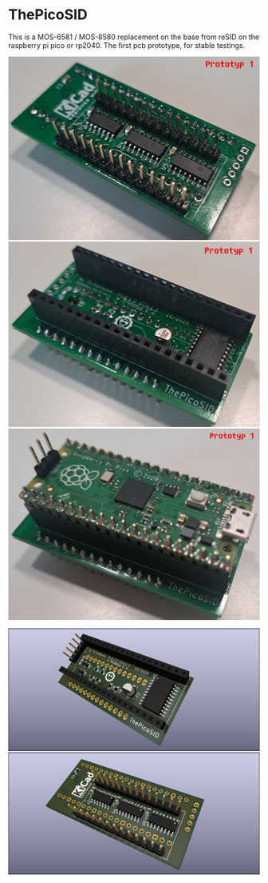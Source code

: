 # ThePicoSID
This is a MOS-6581 / MOS-8580 replacement on the base from reSID on the raspberry pi pico or rp2040.
The first pcb prototype, for stable testings.

![image01](doc/Pictures/aufbau_prototyp1_01.jpg)
![image01](doc/Pictures/aufbau_prototyp1_02.jpg)
![image01](doc/Pictures/aufbau_prototyp1_03.jpg)

![image01](doc/the_pico_sid_prototyp1_01.png)
![image01](doc/the_pico_sid_prototyp1_02.png)
